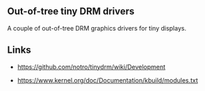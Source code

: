 Out-of-tree tiny DRM drivers
----------------------------

A couple of out-of-tree DRM graphics drivers for tiny displays.

Links
-----

- https://github.com/notro/tinydrm/wiki/Development

- https://www.kernel.org/doc/Documentation/kbuild/modules.txt


